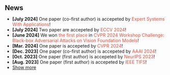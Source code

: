 <h1 id="news"></h1>

<h2 style="margin: 30px 0px 10px;">News</h2>

<ul>
<li><strong>[July 2024]</strong> One paper (co-first author) is accepeted by  <span style="color:#e74d3c">Expert Systems With Applications</span>!</li>
<li><strong>[July 2024]</strong> Two paper are accepeted by  <span style="color:#e74d3c">ECCV 2024</span>!</li>
<li><strong>[June 2024]</strong> We won <span style="color:#e74d3c">the first place</span> in <span style="color:#e74d3c">CVPR 2024 Workshop Challenge: Black-box Adversarial Attacks on Vision Foundation Models</span>!</li>
<li><strong>[Mar. 2024]</strong> One paper is accepeted by  <span style="color:#e74d3c">CVPR 2024</span>!</li>
<li><strong>[Dec. 2023]</strong> One paper (co-first author) is accepeted by  <span style="color:#e74d3c">AAAI 2024</span>!</li>
<li><strong>[Oct. 2023]</strong> One paper (first author) is accepeted by  <span style="color:#e74d3c">NeurIPS 2023</span>!</li>
<li><strong>[Aug. 2023]</strong> One paper (first author) is accepeted by  <span style="color:#e74d3c">IEEE TIFS</span>!</li>


<li> <a href="javascript:toggle_vis('newsmore')">Show more</a> </li>
<div id="newsmore" style="display:none">
<li><strong>[July 2023]</strong> Three paper (one co-first author and co-corresponding author)are accepeted by  <span style="color:#e74d3c">ACMMM 2023</span>!</li>
</div>
</ul>
